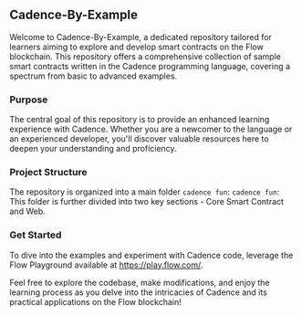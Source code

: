 ## Cadence-By-Example

Welcome to Cadence-By-Example, a dedicated repository tailored for learners aiming to explore and develop smart contracts on the Flow blockchain. This repository offers a comprehensive collection of sample smart contracts written in the Cadence programming language, covering a spectrum from basic to advanced examples.

### Purpose

The central goal of this repository is to provide an enhanced learning experience with Cadence. Whether you are a newcomer to the language or an experienced developer, you'll discover valuable resources here to deepen your understanding and proficiency.

### Project Structure

The repository is organized into a main folder `cadence fun`:
`cadence fun`: This folder is further divided into two key sections - Core Smart Contract and Web.

### Get Started

To dive into the examples and experiment with Cadence code, leverage the Flow Playground available at https://play.flow.com/.

Feel free to explore the codebase, make modifications, and enjoy the learning process as you delve into the intricacies of Cadence and its practical applications on the Flow blockchain!
